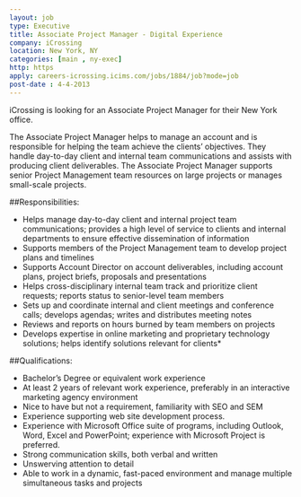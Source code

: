 ```yaml
---
layout: job
type: Executive
title: Associate Project Manager - Digital Experience
company: iCrossing
location: New York, NY
categories: [main , ny-exec]
http: https
apply: careers-icrossing.icims.com/jobs/1884/job?mode=job
post-date : 4-4-2013
---
```


iCrossing is looking for an Associate Project Manager for their New York office.

The Associate Project Manager helps to manage an account and is responsible for helping the team achieve the clients’ objectives. They handle day-to-day client and internal team communications and assists with producing client deliverables.  The Associate Project Manager supports senior Project Management team resources on large projects or manages small-scale projects.

##Responsibilities:

* Helps manage day-to-day client and internal project team communications; provides a high level of service to clients and internal departments to ensure effective dissemination of information
* Supports members of the Project Management team to develop project plans and timelines
* Supports Account Director on account deliverables, including account plans, project briefs, proposals and presentations
* Helps cross-disciplinary internal team track and prioritize client requests; reports status to senior-level team members
* Sets up and coordinate internal and client meetings and conference calls; develops agendas; writes and distributes meeting notes
* Reviews and reports on hours burned by team members on projects
* Develops expertise in online marketing and proprietary technology solutions; helps identify solutions relevant for clients*  

##Qualifications:

* Bachelor’s Degree or equivalent work experience 
* At least 2 years of relevant work experience, preferably in an interactive marketing agency environment 
* Nice to have but not a requirement, familiarity with SEO and SEM
* Experience supporting web site development process.
* Experience with Microsoft Office suite of programs, including Outlook, Word, Excel and PowerPoint; experience with Microsoft Project is preferred.
* Strong communication skills, both verbal and written
* Unswerving attention to detail
* Able to work in a dynamic, fast-paced environment and manage multiple simultaneous tasks and projects